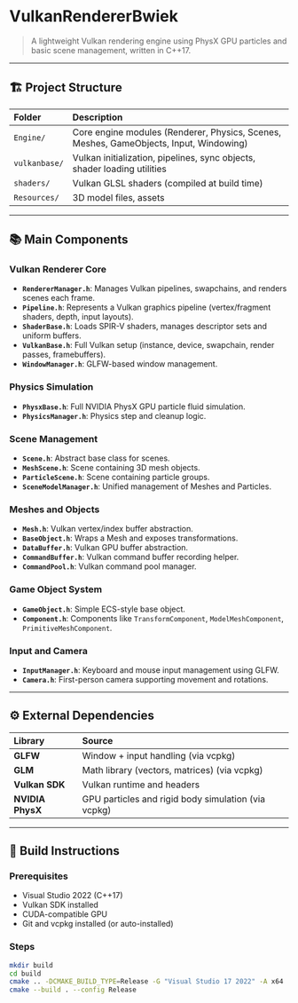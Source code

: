 ﻿# VulkanRendererBwiek

> A lightweight Vulkan rendering engine using PhysX GPU particles and basic scene management, written in C++17.

---

## 🏗️ Project Structure

| Folder        | Description                                    |
|:--------------|:-----------------------------------------------|
| `Engine/`      | Core engine modules (Renderer, Physics, Scenes, Meshes, GameObjects, Input, Windowing) |
| `vulkanbase/`  | Vulkan initialization, pipelines, sync objects, shader loading utilities |
| `shaders/`     | Vulkan GLSL shaders (compiled at build time) |
| `Resources/`   | 3D model files, assets |

---

## 📚 Main Components

### Vulkan Renderer Core
- **`RendererManager.h`**: Manages Vulkan pipelines, swapchains, and renders scenes each frame.
- **`Pipeline.h`**: Represents a Vulkan graphics pipeline (vertex/fragment shaders, depth, input layouts).
- **`ShaderBase.h`**: Loads SPIR-V shaders, manages descriptor sets and uniform buffers.
- **`VulkanBase.h`**: Full Vulkan setup (instance, device, swapchain, render passes, framebuffers).
- **`WindowManager.h`**: GLFW-based window management.

### Physics Simulation
- **`PhysxBase.h`**: Full NVIDIA PhysX GPU particle fluid simulation.
- **`PhysicsManager.h`**: Physics step and cleanup logic.

### Scene Management
- **`Scene.h`**: Abstract base class for scenes.
- **`MeshScene.h`**: Scene containing 3D mesh objects.
- **`ParticleScene.h`**: Scene containing particle groups.
- **`SceneModelManager.h`**: Unified management of Meshes and Particles.

### Meshes and Objects
- **`Mesh.h`**: Vulkan vertex/index buffer abstraction.
- **`BaseObject.h`**: Wraps a Mesh and exposes transformations.
- **`DataBuffer.h`**: Vulkan GPU buffer abstraction.
- **`CommandBuffer.h`**: Vulkan command buffer recording helper.
- **`CommandPool.h`**: Vulkan command pool manager.

### Game Object System
- **`GameObject.h`**: Simple ECS-style base object.
- **`Component.h`**: Components like `TransformComponent`, `ModelMeshComponent`, `PrimitiveMeshComponent`.

### Input and Camera
- **`InputManager.h`**: Keyboard and mouse input management using GLFW.
- **`Camera.h`**: First-person camera supporting movement and rotations.

---

## ⚙️ External Dependencies

| Library  | Source |
|:---------|:-------|
| **GLFW**  | Window + input handling (via vcpkg) |
| **GLM**   | Math library (vectors, matrices) (via vcpkg) |
| **Vulkan SDK** | Vulkan runtime and headers |
| **NVIDIA PhysX** | GPU particles and rigid body simulation (via vcpkg) |

---

## 🚀 Build Instructions

### Prerequisites
- Visual Studio 2022 (C++17)
- Vulkan SDK installed
- CUDA-compatible GPU
- Git and vcpkg installed (or auto-installed)

### Steps

```bash
mkdir build
cd build
cmake .. -DCMAKE_BUILD_TYPE=Release -G "Visual Studio 17 2022" -A x64
cmake --build . --config Release
